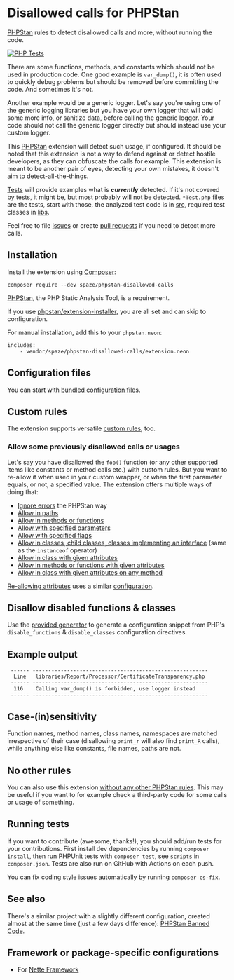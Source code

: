 # Disallowed calls for PHPStan
[PHPStan](https://github.com/phpstan/phpstan) rules to detect disallowed calls and more, without running the code.

[![PHP Tests](https://github.com/spaze/phpstan-disallowed-calls/workflows/PHP%20Tests/badge.svg)](https://github.com/spaze/phpstan-disallowed-calls/actions?query=workflow%3A%22PHP+Tests%22)

There are some functions, methods, and constants which should not be used in production code. One good example is `var_dump()`,
it is often used to quickly debug problems but should be removed before committing the code. And sometimes it's not.

Another example would be a generic logger. Let's say you're using one of the generic logging libraries but you have your own logger
that will add some more info, or sanitize data, before calling the generic logger. Your code should not call the generic logger directly
but should instead use your custom logger.

This [PHPStan](https://github.com/phpstan/phpstan) extension will detect such usage, if configured. It should be noted that this extension
is not a way to defend against or detect hostile developers, as they can obfuscate the calls for example. This extension is meant to be
another pair of eyes, detecting your own mistakes, it doesn't aim to detect-all-the-things.

[Tests](tests) will provide examples what is ***currently*** detected. If it's not covered by tests, it might be, but most probably will not be detected.
`*Test.php` files are the tests, start with those, the analyzed test code is in [src](tests/src), required test classes in [libs](tests/libs).

Feel free to file [issues](https://github.com/spaze/phpstan-disallowed-calls/issues) or create [pull requests](https://github.com/spaze/phpstan-disallowed-calls/pulls) if you need to detect more calls.

## Installation

Install the extension using [Composer](https://getcomposer.org/):
```
composer require --dev spaze/phpstan-disallowed-calls
```

[PHPStan](https://github.com/phpstan/phpstan), the PHP Static Analysis Tool, is a requirement.

If you use [phpstan/extension-installer](https://github.com/phpstan/extension-installer), you are all set and can skip to configuration.

For manual installation, add this to your `phpstan.neon`:

```neon
includes:
    - vendor/spaze/phpstan-disallowed-calls/extension.neon
```

## Configuration files

You can start with [bundled configuration files](docs/configuration-bundled.md).

## Custom rules

The extension supports versatile [custom rules](docs/custom-rules.md), too.

### Allow some previously disallowed calls or usages

Let's say you have disallowed the `foo()` function (or any other supported items like constants or method calls etc.) with custom rules. But you want to re-allow it when used in your custom wrapper, or when the first parameter equals, or not, a specified value. The extension offers multiple ways of doing that:

- [Ignore errors](docs/allow-ignore-errors.md) the PHPStan way
- [Allow in paths](docs/allow-in-paths.md)
- [Allow in methods or functions](docs/allow-in-methods.md)
- [Allow with specified parameters](docs/allow-with-parameters.md)
- [Allow with specified flags](docs/allow-with-flags.md)
- [Allow in classes, child classes, classes implementing an interface](docs/allow-in-instance-of.md) (same as the `instanceof` operator)
- [Allow in class with given attributes](docs/allow-in-class-with-attributes.md)
- [Allow in methods or functions with given attributes](docs/allow-in-methods.md)
- [Allow in class with given attributes on any method](docs/allow-in-class-with-method-attributes.md)

[Re-allowing attributes](docs/allow-attributes.md) uses a similar [configuration](docs/allow-attributes.md).


## Disallow disabled functions & classes

Use the [provided generator](docs/disallow-disabled-functions-classes.md) to generate a configuration snippet from PHP's `disable_functions` & `disable_classes` configuration directives.

## Example output

```
 ------ --------------------------------------------------------
  Line   libraries/Report/Processor/CertificateTransparency.php
 ------ --------------------------------------------------------
  116    Calling var_dump() is forbidden, use logger instead
 ------ --------------------------------------------------------
```

## Case-(in)sensitivity

Function names, method names, class names, namespaces are matched irrespective of their case (disallowing `print_r` will also find `print_R` calls), while anything else like constants, file names, paths are not.

## No other rules

You can also use this extension [without any other PHPStan rules](docs/phpstan-custom-ruleset.md). This may be useful if you want to for example check a third-party code for some calls or usage of something.

## Running tests

If you want to contribute (awesome, thanks!), you should add/run tests for your contributions.
First install dev dependencies by running `composer install`, then run PHPUnit tests with `composer test`, see `scripts` in `composer.json`. Tests are also run on GitHub with Actions on each push.

You can fix coding style issues automatically by running `composer cs-fix`.

## See also
There's a similar project with a slightly different configuration, created almost at the same time (just a few days difference): [PHPStan Banned Code](https://github.com/ekino/phpstan-banned-code).

## Framework or package-specific configurations
- For [Nette Framework](https://github.com/spaze/phpstan-disallowed-calls-nette)
